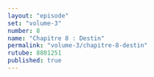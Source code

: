 ```yaml
---
layout: "episode"
set: "volume-3"
number: 8
name: "Chapitre 8 : Destin"
permalink: "volume-3/chapitre-8-destin"
rutube: 8801251
published: true
---
```

